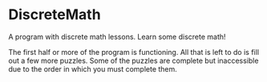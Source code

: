# DiscreteMath
A program with discrete math lessons. Learn some discrete math!

The first half or more of the program is functioning. All that is left to do is fill out a few more puzzles. Some of the puzzles are complete but inaccessible due to the order in which you must complete them.
